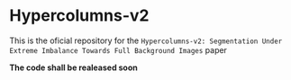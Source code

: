 # Hypercolumns-v2
This is the oficial repository for the `Hypercolumns-v2: Segmentation Under Extreme Imbalance Towards Full Background Images` paper

**The code shall be realeased soon**

